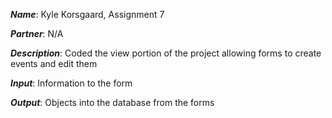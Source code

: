 ***Name***: Kyle Korsgaard, Assignment 7

***Partner***: N/A

***Description***: Coded the view portion of the project allowing forms to create events and edit them

***Input***: Information to the form

***Output***: Objects into the database from the forms
